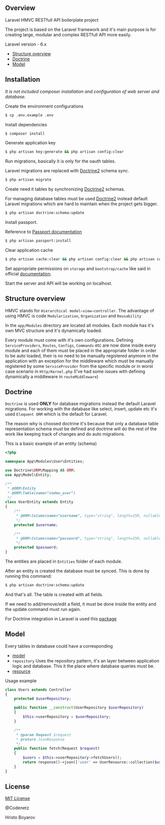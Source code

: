 ## Overview

Laravel HMVC RESTfull API boilerplate project

The project is based on the Laravel framework and it's main purpose is for creating large, modular and complex RESTfull API more easily.

Laravel version - 6.x

- [Structure overview](#structure-overview)
- [Doctrine](#doctrine)
- [Model](#model)

## Installation

_It is not included composer installation and configuration of web server and database._

Create the environment configurations

```sh
$ cp .env.example .env
```

Install dependencies
```sh
$ composer install
```

Generate application key
```sh
$ php artisan key:generate && php artisan config:clear
```

Run migrations, basically it is only for the oauth tables.

Laravel migrations are replaced with [Doctrine2](https://www.doctrine-project.org/) schema sync.
```sh
$ php artisan migrate
```

Create need it tables by synchronizing [Doctrine2](https://www.doctrine-project.org/) schemas.

For managing database tables must be used [Doctrine2](https://www.doctrine-project.org/) instead default Laravel migrations which
are hard to maintain when the project gets bigger.
```sh
$ php artisan doctrine:schema:update
```

Install passport. 

Reference to [Passport documentation](https://laravel.com/docs/6.x/passport)
```sh
$ php artisan passport:install
```

Clear application cache
```sh
$ php artisan cache:clear && php artisan config:clear && php artisan config:cache
```

Set appropriate permissions on `storage` and `bootstrap/cache` like said in official [documentation](https://laravel.com/docs/6.x#installing-laravel).

Start the server and API will be working on localhost.


## Structure overview

HMVC stands for `Hierarchical model–view–controller`.
The advantage of using HMVC is code `Modularization`, `Organization` and `Reusability` 

In the `app/Modules` directory are located all modules. 
Each module has it's own MVC structure and it's dynamically 
loaded.

Every module must come with it's own configurations.
Defining `ServiceProviders`, `Routes`, `Configs`, `Commands` etc are now done inside every module 
and each of them must be placed in the appropriate folder in order to be auto loaded,
their is no need to be manually registered anymore in the application with an exception for the middleware which must 
be manually registered by some `ServiceProvider` from the specific module or in worst case scenario in `Http/Kernel.php`
(I've had some issues with defining dynamically a middleware in `routeMiddleware`)

## Doctrine

`Doctrine` is used __ONLY__ for database migrations instead the default Laravel migrations. 
For working with the database like select, insert, update etc it's used `Eloquent ORM` which is the default for
Laravel.

The reason why is choosed doctrine it's because that only a database table representation schema must be defined and doctrine
will do the rest of the work like keeping track of changes and do auto migrations.

This is a basic example of an entity (schema)
```php
<?php

namespace App\Modules\User\Entities;

use Doctrine\ORM\Mapping AS ORM;
use App\Model\Entity;

/**
 * @ORM\Entity
 * @ORM\Table(name="codew_user")
 */
class UserEntity extends Entity
{
    /**
     * @ORM\Column(name="username", type="string", length=250, nullable=false, unique=true)
     */
    protected $username;

    /**
     * @ORM\Column(name="password", type="string", length=250, nullable=false)
     */
    protected $password;
}
```

The entities are placed in `Entities` folder of each module.

After an entity is created the database must be synced.
This is done by running this command:

```sh
$ php artisan doctrine:schema:update
```

And that's all. The table is created with all fields.

If we need to add/remove/edit a field, it must be done inside the entity and the update command must run again.

For Doctrine integration in Laravel is used this [package](https://github.com/laravel-doctrine/orm)

## Model

Every tables in database could have a corresponding 
- [model](https://laravel.com/docs/6.x/eloquent#defining-models)
- `repository` Uses the repository pattern, it's an layer between application logic and database. This it the place
where database queries must be.
- [resource](https://laravel.com/docs/6.x/eloquent-resources)

Usage example

```php
class Users extends Controller
{
    protected $userRepository;

    public function __construct(UserRepository $userRepository)
    {
        $this->userRepository = $userRepository;
    }

    /**
     * @param Request $request
     * @return JsonResponse
     */
    public function fetch(Request $request)
    {
        $users = $this->userRepository->fetchUsers();
        return response()->json(['user' => UserResource::collection($users)], 200);
    }
}
```

## License

[MIT License](https://github.com/Codenetz/laracode-restful/blob/master/LICENSE) 

@Codenetz 

Hristo Boyarov
